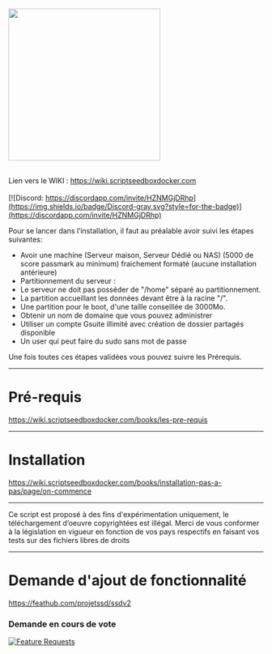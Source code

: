 <br /><img src="https://www.scriptseedboxdocker.com/wp-content/uploads/2020/09/ssd.png" width="300">
<br /><br />



Lien vers le WIKI :   https://wiki.scriptseedboxdocker.com 
<br /><br />
[![Discord: https://discordapp.com/invite/HZNMGjDRhp](https://img.shields.io/badge/Discord-gray.svg?style=for-the-badge)](https://discordapp.com/invite/HZNMGjDRhp)


Pour se lancer dans l’installation, il faut au préalable avoir suivi les étapes suivantes:

- Avoir une machine (Serveur maison, Serveur Dédié ou NAS) (5000 de score passmark au minimum) fraichement formaté (aucune installation antérieure)
- Partitionnement du serveur :
- Le serveur ne doit pas posséder de "/home" séparé au partitionnement.
- La partition accueillant les données devant être à la racine "/".
- Une partition pour le boot, d'une taille conseillée de 3000Mo.
- Obtenir un nom de domaine que vous pouvez administrer
- Utiliser un compte Gsuite illimité avec création de dossier partagés disponible
- Un user qui peut faire du sudo sans mot de passe

Une fois toutes ces étapes validées vous pouvez suivre les Prérequis.

***

# Pré-requis

https://wiki.scriptseedboxdocker.com/books/les-pre-requis

***

# Installation

https://wiki.scriptseedboxdocker.com/books/installation-pas-a-pas/page/on-commence

***


Ce script est proposé à des fins d'expérimentation uniquement, le téléchargement d’oeuvre copyrightées est illégal.
Merci de vous conformer à la législation en vigueur en fonction de vos pays respectifs en faisant vos tests sur des fichiers libres de droits

***

# Demande d'ajout de fonctionnalité 
https://feathub.com/projetssd/ssdv2

### Demande en cours de vote
[![Feature Requests](https://feathub.com/projetssd/ssdv2?format=svg)](https://feathub.com/projetssd/ssdv2)
